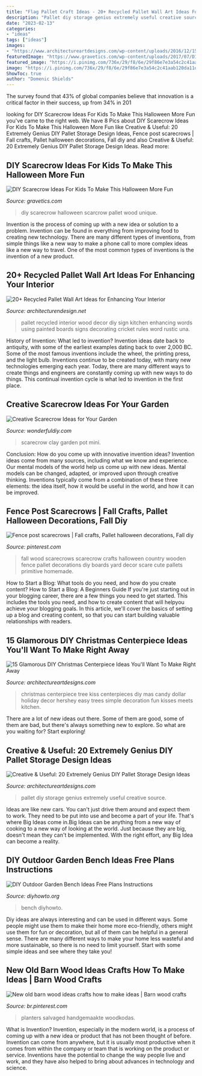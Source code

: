 ```yaml
---
title: "Flag Pallet Craft Ideas - 20+ Recycled Pallet Wall Art Ideas For Enhancing Your Interior"
description: "Pallet diy storage genius extremely useful creative source"
date: "2023-02-13"
categories:
- "ideas"
tags: ["ideas"]
images:
- "https://www.architectureartdesigns.com/wp-content/uploads/2016/12/15-Glamorous-DIY-Christmas-Centerpiece-Ideas-Youll-Want-To-Make-Right-Away-15.jpg"
featuredImage: "https://www.gravetics.com/wp-content/uploads/2017/07/DIY-Pallet-Scarcrow.jpg"
featured_image: "https://i.pinimg.com/736x/29/f8/6e/29f86e7e3a54c2c41aab120da11de6ef--wooden-halloween-decorations-fall-decorations.jpg"
image: "https://i.pinimg.com/736x/29/f8/6e/29f86e7e3a54c2c41aab120da11de6ef--wooden-halloween-decorations-fall-decorations.jpg"
ShowToc: true
author: "Domenic Shields"
---
```



The survey found that 43% of global companies believe that innovation is a critical factor in their success, up from 34% in 201
	

		
looking for DIY Scarecrow Ideas For Kids To Make This Halloween More Fun you've came to the right web. We have 8 Pics about DIY Scarecrow Ideas For Kids To Make This Halloween More Fun like Creative &amp; Useful: 20 Extremely Genius DIY Pallet Storage Design Ideas, Fence post scarecrows | Fall crafts, Pallet halloween decorations, Fall diy and also Creative &amp; Useful: 20 Extremely Genius DIY Pallet Storage Design Ideas. Read more:
		
    
## DIY Scarecrow Ideas For Kids To Make This Halloween More Fun

<img loading=lazy src="https://www.gravetics.com/wp-content/uploads/2017/07/DIY-Pallet-Scarcrow.jpg" onerror="this.onerror=null;this.src='https://tse3.mm.bing.net/th?id=OIP.vS7fFnO4E-OkOofH3C294QHaJ4&amp;pid=15.1';" alt="DIY Scarecrow Ideas For Kids To Make This Halloween More Fun">

_Source: gravetics.com_

>diy scarecrow halloween scarcrow pallet wood unique. 

	

Invention is the process of coming up with a new idea or solution to a problem. Invention can be found in everything from improving food to creating new technology. There are many different types of inventions, from simple things like a new way to make a phone call to more complex ideas like a new way to travel. One of the most common types of inventions is the invention of a new product.

    
## 20+ Recycled Pallet Wall Art Ideas For Enhancing Your Interior

<img loading=lazy src="http://cdn.architecturendesign.net/wp-content/uploads/2015/06/AD-Pallet-Wall-Art-7.jpg" onerror="this.onerror=null;this.src='https://tse3.mm.bing.net/th?id=OIP.Q3UQX1J8h8p5UFXXuB7W6gHaQP&amp;pid=15.1';" alt="20+ Recycled Pallet Wall Art Ideas for Enhancing Your Interior">

_Source: architecturendesign.net_

>pallet recycled interior wood decor diy sign kitchen enhancing words using painted boards signs decorating cricket rules word rustic una. 

	

History of Invention: What led to invention?
Invention ideas date back to antiquity, with some of the earliest examples dating back to over 2,000 BC. Some of the most famous inventions include the wheel, the printing press, and the light bulb. Inventions continue to be created today, with many new technologies emerging each year. Today, there are many different ways to create things and engineers are constantly coming up with new ways to do things. This continual invention cycle is what led to invention in the first place.

    
## Creative Scarecrow Ideas For Your Garden

<img loading=lazy src="https://cdn.wonderfuldiy.com/wp-content/uploads/2017/06/Mini-clay-pot-scarecrow.jpg" onerror="this.onerror=null;this.src='https://tse3.mm.bing.net/th?id=OIP.lKzraHNikZmigcZ59EyRwQHaLG&amp;pid=15.1';" alt="Creative Scarecrow Ideas for Your Garden">

_Source: wonderfuldiy.com_

>scarecrow clay garden pot mini. 

	

Conclusion: How do you come up with innovative invention ideas?
Invention ideas come from many sources, including what we know and experience. Our mental models of the world help us come up with new ideas. Mental models can be changed, adapted, or improved upon through creative thinking. Inventions typically come from a combination of these three elements: the idea itself, how it would be useful in the world, and how it can be improved.

    
## Fence Post Scarecrows | Fall Crafts, Pallet Halloween Decorations, Fall Diy

<img loading=lazy src="https://i.pinimg.com/736x/29/f8/6e/29f86e7e3a54c2c41aab120da11de6ef--wooden-halloween-decorations-fall-decorations.jpg" onerror="this.onerror=null;this.src='https://tse4.mm.bing.net/th?id=OIP.SxA9Psc-wwC-drAeLIYA7gHaJ4&amp;pid=15.1';" alt="Fence post scarecrows | Fall crafts, Pallet halloween decorations, Fall diy">

_Source: pinterest.com_

>fall wood scarecrows scarecrow crafts halloween country wooden fence pallet decorations diy boards yard decor scare cute pallets primitive homemade. 

	

How to Start a Blog: What tools do you need, and how do you create content?
How to Start a Blog: A Beginners Guide
If you're just starting out in your blogging career, there are a few things you need to get started. This includes the tools you need, and how to create content that will helpyou achieve your blogging goals. In this article, we'll cover the basics of setting up a blog and creating content, so that you can start building valuable relationships with readers.

    
## 15 Glamorous DIY Christmas Centerpiece Ideas You&#039;ll Want To Make Right Away

<img loading=lazy src="https://www.architectureartdesigns.com/wp-content/uploads/2016/12/15-Glamorous-DIY-Christmas-Centerpiece-Ideas-Youll-Want-To-Make-Right-Away-15.jpg" onerror="this.onerror=null;this.src='https://tse2.mm.bing.net/th?id=OIP.H3dLmxpo7FzpaUUOW9-pKwHaLH&amp;pid=15.1';" alt="15 Glamorous DIY Christmas Centerpiece Ideas You&#039;ll Want To Make Right Away">

_Source: architectureartdesigns.com_

>christmas centerpiece tree kiss centerpieces diy mas candy dollar holiday decor hershey easy trees simple decoration fun kisses meets kitchen. 

	

There are a lot of new ideas out there. Some of them are good, some of them are bad, but there's always something new to explore. So what are you waiting for? Start exploring!

    
## Creative &amp; Useful: 20 Extremely Genius DIY Pallet Storage Design Ideas

<img loading=lazy src="https://www.architectureartdesigns.com/wp-content/uploads/2014/12/1716.jpg" onerror="this.onerror=null;this.src='https://tse1.mm.bing.net/th?id=OIP.bxdesK2dae7ei60U0I2NyQHaO3&amp;pid=15.1';" alt="Creative &amp; Useful: 20 Extremely Genius DIY Pallet Storage Design Ideas">

_Source: architectureartdesigns.com_

>pallet diy storage genius extremely useful creative source. 

	

Ideas are like new cars. You can't just drive them around and expect them to work. They need to be put into use and become a part of your life. That's where Big Ideas come in.Big Ideas can be anything from a new way of cooking to a new way of looking at the world. Just because they are big, doesn't mean they can't be implemented. With the right effort, any Big Idea can become a reality.

    
## DIY Outdoor Garden Bench Ideas Free Plans Instructions

<img loading=lazy src="https://www.diyhowto.org/wp-content/uploads/DIYHowto-Outdoor-Garden-Bench-ProjectsInstructions-05.jpg" onerror="this.onerror=null;this.src='https://tse2.mm.bing.net/th?id=OIP.2C1hDMNjrgu654UkJbrQ6gHaRq&amp;pid=15.1';" alt="DIY Outdoor Garden Bench Ideas Free Plans Instructions">

_Source: diyhowto.org_

>bench diyhowto. 

	

Diy ideas are always interesting and can be used in different ways. Some people might use them to make their home more eco-friendly, others might use them for fun or decoration, but all of them can be helpful in a general sense. There are many different ways to make your home less wasteful and more sustainable, so there is no need to limit yourself. Start with some simple ideas and see where they take you!

    
## New Old Barn Wood Ideas Crafts How To Make Ideas | Barn Wood Crafts

<img loading=lazy src="https://i.pinimg.com/736x/34/53/e7/3453e7f142d1b098f7eec0533d057af6.jpg" onerror="this.onerror=null;this.src='https://tse1.mm.bing.net/th?id=OIP.t1WO2wfJhTK_4c07n_tmbAAAAA&amp;pid=15.1';" alt="New old barn wood ideas crafts how to make ideas | Barn wood crafts">

_Source: br.pinterest.com_

>planters salvaged handgemaakte woodkodas. 

	

What is Invention?
Invention, especially in the modern world, is a process of coming up with a new idea or product that has not been thought of before. Invention can come from anywhere, but it is usually most productive when it comes from within the company or team that is working on the product or service. Inventions have the potential to change the way people live and work, and they have also helped to bring about advances in technology and science.

